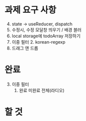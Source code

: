 # 과제 요구 사항
4. state -> useReducer, dispatch
1. 수정시, 수정 모달창 띄우기 / 배경 블러
2. local storage에 todoArray 저장하기
3. 이중 필터 
    2. korean-regexp
5. 드래그 앤 드롭

# 완료
3. 이중 필터 
    1. 완료 미완료 전체(라디오) 

# 할 것

